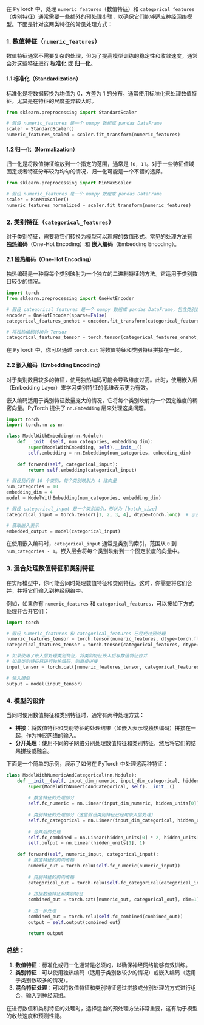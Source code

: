 在 PyTorch 中，处理 `numeric_features`（数值特征）和 `categorical_features`（类别特征）通常需要一些额外的预处理步骤，以确保它们能够适应神经网络模型。下面是针对这两类特征的常见处理方式：

### 1. **数值特征（`numeric_features`）**

数值特征通常不需要复杂的处理，但为了提高模型训练的稳定性和收敛速度，通常会对这些特征进行 **标准化** 或 **归一化**。

#### 1.1 标准化（Standardization）

标准化是将数据转换为均值为 0，方差为 1 的分布。通常使用标准化来处理数值特征，尤其是在特征的尺度差异较大时。

```python
from sklearn.preprocessing import StandardScaler

# 假设 numeric_features 是一个 numpy 数组或 pandas DataFrame
scaler = StandardScaler()
numeric_features_scaled = scaler.fit_transform(numeric_features)
```

#### 1.2 归一化（Normalization）

归一化是将数值特征缩放到一个指定的范围，通常是 `[0, 1]`。对于一些特征值域固定或者特征分布较为均匀的情况，归一化可能是一个不错的选择。

```python
from sklearn.preprocessing import MinMaxScaler

# 假设 numeric_features 是一个 numpy 数组或 pandas DataFrame
scaler = MinMaxScaler()
numeric_features_normalized = scaler.fit_transform(numeric_features)
```

### 2. **类别特征（`categorical_features`）**

对于类别特征，需要将它们转换为模型可以理解的数值形式。常见的处理方法有 **独热编码**（One-Hot Encoding）和 **嵌入编码**（Embedding Encoding）。

#### 2.1 独热编码（One-Hot Encoding）

独热编码是一种将每个类别映射为一个独立的二进制特征的方法。它适用于类别数目较少的情况。

```python
import torch
from sklearn.preprocessing import OneHotEncoder

# 假设 categorical_features 是一个 numpy 数组或 pandas DataFrame，包含类别数据
encoder = OneHotEncoder(sparse=False)
categorical_features_onehot = encoder.fit_transform(categorical_features)

# 将独热编码转换为 Tensor
categorical_features_tensor = torch.tensor(categorical_features_onehot, dtype=torch.float32)
```

在 PyTorch 中，你可以通过 `torch.cat` 将数值特征和类别特征拼接在一起。

#### 2.2 嵌入编码（Embedding Encoding）

对于类别数目较多的特征，使用独热编码可能会导致维度过高。此时，使用嵌入层（Embedding Layer）来学习类别特征的低维表示更为有效。

嵌入编码适用于类别特征数量庞大的情况，它将每个类别映射为一个固定维度的稠密向量。PyTorch 提供了 `nn.Embedding` 层来处理这类问题。

```python
import torch
import torch.nn as nn

class ModelWithEmbedding(nn.Module):
    def __init__(self, num_categories, embedding_dim):
        super(ModelWithEmbedding, self).__init__()
        self.embedding = nn.Embedding(num_categories, embedding_dim)
        
    def forward(self, categorical_input):
        return self.embedding(categorical_input)

# 假设我们有 10 个类别，每个类别映射为 4 维向量
num_categories = 10
embedding_dim = 4
model = ModelWithEmbedding(num_categories, embedding_dim)

# 假设 categorical_input 是一个类别索引，形状为 [batch_size]
categorical_input = torch.tensor([1, 2, 3, 4], dtype=torch.long)  # 示例输入

# 获取嵌入表示
embedded_output = model(categorical_input)
```

在使用嵌入编码时，`categorical_input` 通常是类别的索引，范围从 `0` 到 `num_categories - 1`。嵌入层会将每个类别映射到一个固定长度的向量中。

### 3. **混合处理数值特征和类别特征**

在实际模型中，你可能会同时处理数值特征和类别特征。这时，你需要将它们合并，并将它们输入到神经网络中。

例如，如果你有 `numeric_features` 和 `categorical_features`，可以按如下方式处理并合并它们：

```python
import torch

# 假设 numeric_features 和 categorical_features 已经经过预处理
numeric_features_tensor = torch.tensor(numeric_features, dtype=torch.float32)
categorical_features_tensor = torch.tensor(categorical_features, dtype=torch.float32)

# 如果使用了嵌入层处理类别特征，将类别特征嵌入后与数值特征合并
# 如果类别特征已进行独热编码，则直接拼接
input_tensor = torch.cat([numeric_features_tensor, categorical_features_tensor], dim=1)

# 输入模型
output = model(input_tensor)
```

### 4. **模型的设计**

当同时使用数值特征和类别特征时，通常有两种处理方式：

-   **拼接**：将数值特征和类别特征的处理结果（如嵌入表示或独热编码）拼接在一起，作为神经网络的输入。
-   **分开处理**：使用不同的子网络分别处理数值特征和类别特征，然后将它们的结果拼接或融合。

下面是一个简单的示例，展示了如何在 PyTorch 中处理这两种特征：

```python
class ModelWithNumericAndCategorical(nn.Module):
    def __init__(self, input_dim_numeric, input_dim_categorical, hidden_units):
        super(ModelWithNumericAndCategorical, self).__init__()
        
        # 数值特征的处理部分
        self.fc_numeric = nn.Linear(input_dim_numeric, hidden_units[0])
        
        # 类别特征的处理部分（这里假设类别特征已经用嵌入层处理）
        self.fc_categorical = nn.Linear(input_dim_categorical, hidden_units[0])
        
        # 合并后的处理
        self.fc_combined = nn.Linear(hidden_units[0] * 2, hidden_units[1])
        self.output = nn.Linear(hidden_units[1], 1)
        
    def forward(self, numeric_input, categorical_input):
        # 数值特征的前向传播
        numeric_out = torch.relu(self.fc_numeric(numeric_input))
        
        # 类别特征的前向传播
        categorical_out = torch.relu(self.fc_categorical(categorical_input))
        
        # 拼接数值特征和类别特征
        combined_out = torch.cat([numeric_out, categorical_out], dim=1)
        
        # 进一步处理
        combined_out = torch.relu(self.fc_combined(combined_out))
        output = self.output(combined_out)
        
        return output
```

### 总结：

1.  **数值特征**：标准化或归一化通常是必须的，以确保神经网络能够有效训练。
2.  **类别特征**：可以使用独热编码（适用于类别数较少的情况）或嵌入编码（适用于类别数较多的情况）。
3.  **混合特征处理**：可以将数值特征和类别特征通过拼接或分别处理的方式进行组合，输入到神经网络。

在进行数值和类别特征的处理时，选择适当的预处理方法非常重要，这有助于模型的收敛速度和预测性能。